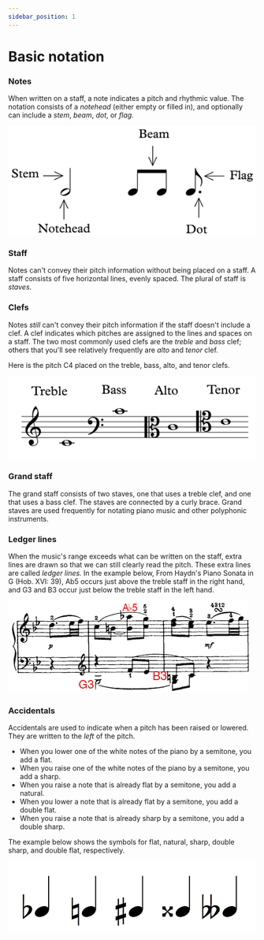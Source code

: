 ```yaml
---
sidebar_position: 1
---
```


# Basic notation

### Notes

When written on a staff, a note indicates a pitch and rhythmic value. The notation consists of a _notehead_ (either empty or filled in), and optionally can include a _stem_, _beam_, _dot_, or _flag_.

![image](/Graphics/noteillustration.png)

### Staff

Notes can't convey their pitch information without being placed on a staff. A staff consists of five horizontal lines, evenly spaced. The plural of staff is _staves_.

### Clefs

Notes _still_ can't convey their pitch information if the staff doesn't include a clef. A clef indicates which pitches are assigned to the lines and spaces on a staff. The two most commonly used clefs are the _treble_ and _bass_ clef; others that you'll see relatively frequently are _alto_ and _tenor_ clef.

Here is the pitch C4 placed on the treble, bass, alto, and tenor clefs.

![image](/Graphics/clefs.png)

### Grand staff

The grand staff consists of two staves, one that uses a treble clef, and one that uses a bass clef. The staves are connected by a curly brace. Grand staves are used frequently for notating piano music and other polyphonic instruments.

### Ledger lines

When the music's range exceeds what can be written on the staff, extra lines are drawn so that we can still clearly read the pitch. These extra lines are called _ledger lines._ In the example below, From Haydn's Piano Sonata in G (Hob. XVI: 39), Ab5 occurs just above the treble staff in the right hand, and G3 and B3 occur just below the treble staff in the left hand.

![image](/Graphics/ledgerLines.png)

### Accidentals

Accidentals are used to indicate when a pitch has been raised or lowered. They are written to the _left_ of the pitch.

- When you lower one of the white notes of the piano by a semitone, you add a flat.
- When you raise one of the white notes of the piano by a semitone, you add a sharp.
- When you raise a note that is already flat by a semitone, you add a natural.
- When you lower a note that is already flat by a semitone, you add a double flat.
- When you raise a note that is already sharp by a semitone, you add a double sharp.

The example below shows the symbols for flat, natural, sharp, double sharp, and double flat, respectively.

![image](/Graphics/accidentals.png)
